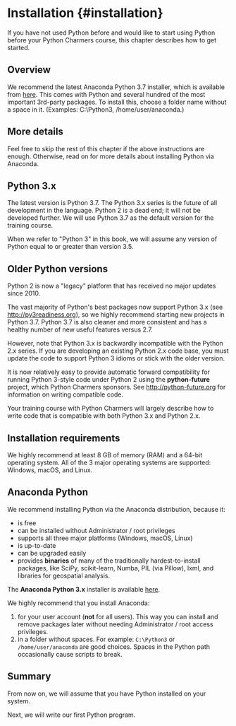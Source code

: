 # Installation {#installation}

If you have not used Python before and would like to start using Python
before your Python Charmers course, this chapter describes how to get
started.

## Overview

We recommend the latest Anaconda Python 3.7 installer, which is available from
[here](https://www.anaconda.com/distribution#download-section). This
comes with Python and several hundred of the most important 3rd-party
packages. To install this, choose a folder name without a space in it.
(Examples: C:\Python3, /home/user/anaconda.)

## More details

Feel free to skip the rest of this chapter if the above instructions are
enough. Otherwise, read on for more details about installing Python via
Anaconda.

## Python 3.x

The latest version is Python 3.7. The Python 3.x series is the future of
all development in the language. Python 2 is a dead end; it will not be
developed further. We will use Python 3.7 as the default version for the
training course.

When we refer to "Python 3" in this book, we will assume any version of
Python equal to or greater than version 3.5.

## Older Python versions

Python 2 is now a "legacy" platform that has received no major updates
since 2010. 

The vast majority of Python's best packages now support Python 3.x (see
http://py3readiness.org), so we highly recommend starting new projects in
Python 3.7. Python 3.7 is also cleaner and more consistent and has a
healthy number of new useful features versus 2.7.

However, note that Python 3.x is backwardly incompatible with the Python
2.x series. If you are developing an existing Python 2.x code base, you
must update the code to support Python 3 idioms or stick with the older
version.

It is now relatively easy to provide automatic forward
compatibility for running Python 3-style code under Python 2 using the
**python-future** project, which Python Charmers sponsors. See
http://python-future.org for information on writing compatible code.

Your training course with Python Charmers will largely describe how to
write code that is compatible with both Python 3.x and
Python 2.x. 


## Installation requirements

We highly recommend at least 8 GB of memory (RAM) and a 64-bit operating
system. All of the 3 major operating systems are supported: Windows,
macOS, and Linux.


## Anaconda Python


We recommend installing Python via the Anaconda distribution, because it:

- is free
- can be installed without Administrator / root privileges
- supports all three major platforms (Windows, macOS, Linux)
- is up-to-date
- can be upgraded easily
- provides **binaries** of many of the traditionally hardest-to-install
  packages, like SciPy, scikit-learn, Numba, PIL (via Pillow), lxml, and
  libraries for geospatial analysis.


The **Anaconda Python 3.x** installer is available
[here](https://www.anaconda.com/distribution#download-section).

We highly recommend that you install Anaconda:
1. for your user account (**not** for all users). This
  way you can install and remove packages later without needing
  Administrator / root access privileges.
2. in a folder without spaces. For example: `C:\Python3` or
  `/home/user/anaconda` are good choices. Spaces in the Python path
  occasionally cause scripts to break.


## Summary

From now on, we will assume that you have Python installed on your system.

Next, we will write our first Python program.
